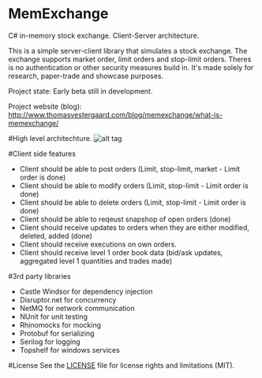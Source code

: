 # MemExchange
C# in-memory stock exchange. Client-Server architecture.

This is a simple server-client library that simulates a stock exchange.
The exchange supports market order, limit orders and stop-limit orders.
Theres is no authentication or other security measures build in. It's made solely for research, paper-trade and showcase purposes.

Project state: Early beta still in development.

Project website (blog): http://www.thomasvestergaard.com/blog/memexchange/what-is-memexchange/

#High level architechture.
![alt tag](http://thomasvestergaard.com/media/1010/memexchange_high_level_architechture.jpg)

#Client side features
- Client should be able to post orders (Limit, stop-limit, market - Limit order is done)
- Client should be able to modify orders (Limit, stop-limit - Limit order is done)
- Client should be able to delete orders (Limit, stop-limit - Limit order is done)
- Client should be able to reqeust snapshop of open orders (done)
- Client should receive updates to orders when they are either modified, deleted, added (done)
- Client should receive executions on own orders.
- Client should receive level 1 order book data (bid/ask updates, aggregated level 1 quantities and trades made)


#3rd party libraries
- Castle Windsor for dependency injection
- Disruptor.net for concurrency
- NetMQ for network communication
- NUnit for unit testing
- Rhinomocks for mocking
- Protobuf for serializing
- Serilog for logging
- Topshelf for windows services

#License
See the [LICENSE](https://github.com/ThomasVestergaard/MemExchange/blob/master/LICENSE.md) file for license rights and limitations (MIT).
